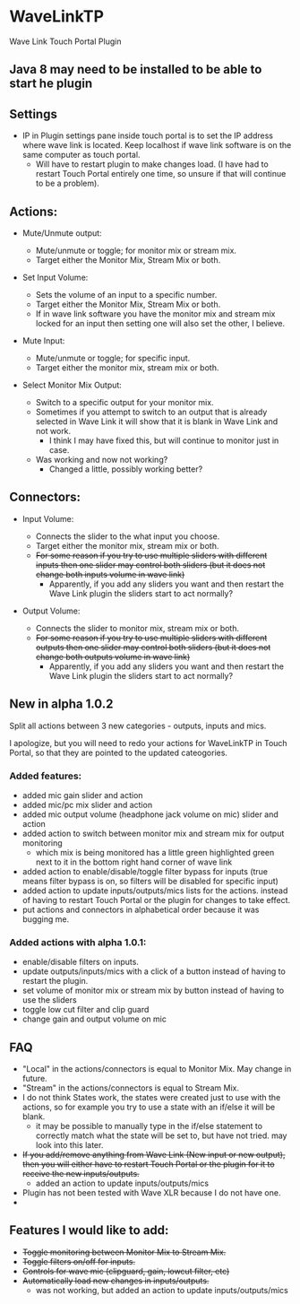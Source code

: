 # WaveLinkTP
Wave Link Touch Portal Plugin

## Java 8 may need to be installed to be able to start he plugin

## Settings
- IP in Plugin settings pane inside touch portal is to set the IP address where wave link is located. Keep localhost if wave link software is on the same computer as touch portal. 
  - Will have to restart plugin to make changes load. (I have had to restart Touch Portal entirely one time, so unsure if that will continue to be a problem). 

## Actions: 
- Mute/Unmute output: 
  - Mute/unmute or toggle; for monitor mix or stream mix. 
  - Target either the Monitor Mix, Stream Mix or both.
  
- Set Input Volume:
  - Sets the volume of an input to a specific number.
  - Target either the Monitor Mix, Stream Mix or both.
  - If in wave link software you have the monitor mix and stream mix locked for an input then setting one will also set the other, I believe.
  
- Mute Input:
  - Mute/unmute or toggle; for specific input.
  - Target either the monitor mix, stream mix or both.

- Select Monitor Mix Output:
  - Switch to a specific output for your monitor mix.
  - Sometimes if you attempt to switch to an output that is already selected in Wave Link it will show that it is blank in Wave Link and not work.
    - I think I may have fixed this, but will continue to monitor just in case. 
  - Was working and now not working?
    - Changed a little, possibly working better?

## Connectors:
- Input Volume: 
  - Connects the slider to the what input you choose. 
  - Target either the monitor mix, stream mix or both.
  - ~~For some reason if you try to use multiple sliders with different inputs then one slider may control both sliders (but it does not change both inputs volume in wave link)~~
    - Apparently, if you add any sliders you want and then restart the Wave Link plugin the sliders start to act normally?

- Output Volume:
  -  Connects the slider to monitor mix, stream mix or both.
  -  ~~For some reason if you try to use multiple sliders with different outputs then one slider may control both sliders (but it does not change both outputs volume in wave link)~~
      -  Apparently, if you add any sliders you want and then restart the Wave Link plugin the sliders start to act normally? 

## New in alpha 1.0.2
Split all actions between 3 new categories - outputs, inputs and mics.

I apologize, but you will need to redo your actions for WaveLinkTP in Touch Portal, so that they are pointed to the updated cateogories.

### Added features:
- added mic gain slider and action
- added mic/pc mix slider and action
- added mic output volume (headphone jack volume on mic) slider and action
- added action to switch between monitor mix and stream mix for output monitoring
  -  which mix is being monitored has a little green highlighted green next to it in the bottom right hand corner of wave link
- added action to enable/disable/toggle filter bypass for inputs (true means filter bypass is on, so filters will be disabled for specific input)
- added action to update inputs/outputs/mics lists for the actions. instead of having to restart Touch Portal or the plugin for changes to take effect.
- put actions and connectors in alphabetical order because it was bugging me.


### Added actions with alpha 1.0.1:

- enable/disable filters on inputs.
- update outputs/inputs/mics with a click of a button instead of having to restart the plugin.
- set volume of monitor mix or stream mix by button instead of having to use the sliders
- toggle low cut filter and clip guard
- change gain and output volume on mic

## FAQ
- "Local" in the actions/connectors is equal to Monitor Mix. May change in future.
- "Stream" in the actions/connectors is equal to Stream Mix. 
- I do not think States work, the states were created just to use with the actions, so for example you try to use a state with an if/else it will be blank. 
  - it may be possible to manually type in the if/else statement to correctly match what the state will be set to, but have not tried. may look into this later. 
- ~~If you add/remove anything from Wave Link (New input or new output), then you will either have to restart Touch Portal or the plugin for it to receive the new inputs/outputs.~~
  - added an action to update inputs/outputs/mics
- Plugin has not been tested with Wave XLR because I do not have one.
- 
## Features I would like to add:
- ~~Toggle monitoring between Monitor Mix to Stream Mix.~~
- ~~Toggle filters on/off for inputs.~~
- ~~Controls for wave mic (clipguard, gain, lowcut filter, etc)~~
- ~~Automatically load new changes in inputs/outputs.~~
  - was not working, but added an action to update inputs/outputs/mics

